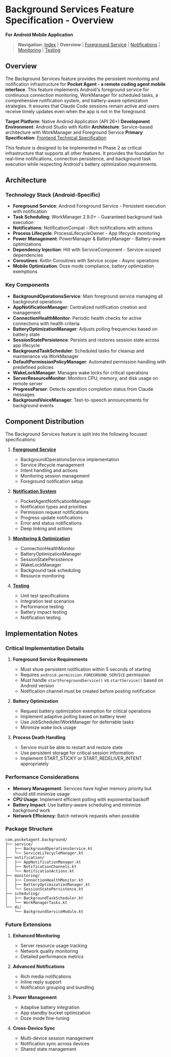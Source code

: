 # Background Services Feature Specification - Overview
**For Android Mobile Application**

> **Navigation**: [Index](./background-services-index.md) | **Overview** | [Foreground Service](./background-services-foreground.feat.md) | [Notifications](./background-services-notifications.feat.md) | [Monitoring](./background-services-monitoring.feat.md) | [Testing](./background-services-testing.feat.md)

## Overview

The Background Services feature provides the persistent monitoring and notification infrastructure for **Pocket Agent - a remote coding agent mobile interface**. This feature implements Android's foreground service for continuous connection monitoring, WorkManager for scheduled tasks, a comprehensive notification system, and battery-aware optimization strategies. It ensures that Claude Code sessions remain active and users receive timely updates even when the app is not in the foreground.

**Target Platform**: Native Android Application (API 26+)
**Development Environment**: Android Studio with Kotlin
**Architecture**: Service-based architecture with WorkManager and Foreground Service
**Primary Specification**: [Frontend Technical Specification](../frontend.spec.md#background-monitoring-service)

This feature is designed to be implemented in Phase 2 as critical infrastructure that supports all other features. It provides the foundation for real-time notifications, connection persistence, and background task execution while respecting Android's battery optimization requirements.

## Architecture

### Technology Stack (Android-Specific)

- **Foreground Service**: Android Foreground Service - Persistent execution with notification
- **Task Scheduling**: WorkManager 2.9.0+ - Guaranteed background task execution
- **Notifications**: NotificationCompat - Rich notifications with actions
- **Process Lifecycle**: ProcessLifecycleOwner - App lifecycle monitoring
- **Power Management**: PowerManager & BatteryManager - Battery-aware optimizations
- **Dependency Injection**: Hilt with ServiceComponent - Service-scoped dependencies
- **Coroutines**: Kotlin Coroutines with Service scope - Async operations
- **Mobile Optimization**: Doze mode compliance, battery optimization exemptions

### Key Components

- **BackgroundOperationsService**: Main foreground service managing all background operations
- **AppNotificationManager**: Centralized notification creation and management
- **ConnectionHealthMonitor**: Periodic health checks for active connections with health criteria
- **BatteryOptimizationManager**: Adjusts polling frequencies based on battery state
- **SessionStatePersistence**: Persists and restores session state across app lifecycle
- **BackgroundTaskScheduler**: Scheduled tasks for cleanup and maintenance via WorkManager
- **DefaultPermissionPolicyManager**: Automated permission handling with predefined policies
- **WakeLockManager**: Manages wake locks for critical operations
- **ServerResourceMonitor**: Monitors CPU, memory, and disk usage on remote server
- **ProgressParser**: Detects operation completion status from Claude messages
- **BackgroundVoiceManager**: Text-to-speech announcements for background events

## Component Distribution

The Background Services feature is split into the following focused specifications:

1. **[Foreground Service](./background-services-foreground.feat.md)**
   - BackgroundOperationsService implementation
   - Service lifecycle management
   - Intent handling and actions
   - Monitoring session management
   - Foreground notification setup

2. **[Notification System](./background-services-notifications.feat.md)**
   - PocketAgentNotificationManager
   - Notification types and priorities
   - Permission request notifications
   - Progress update notifications
   - Error and status notifications
   - Deep linking and actions

3. **[Monitoring & Optimization](./background-services-monitoring.feat.md)**
   - ConnectionHealthMonitor
   - BatteryOptimizationManager
   - SessionStatePersistence
   - WakeLockManager
   - Background task scheduling
   - Resource monitoring

4. **[Testing](./background-services-testing.feat.md)**
   - Unit test specifications
   - Integration test scenarios
   - Performance testing
   - Battery impact testing
   - Notification testing

## Implementation Notes

### Critical Implementation Details

1. **Foreground Service Requirements**
   - Must show persistent notification within 5 seconds of starting
   - Requires `android.permission.FOREGROUND_SERVICE` permission
   - Must handle `startForegroundService()` vs `startService()` based on Android version
   - Notification channel must be created before posting notification

2. **Battery Optimization**
   - Request battery optimization exemption for critical operations
   - Implement adaptive polling based on battery level
   - Use JobScheduler/WorkManager for deferrable tasks
   - Minimize wake lock usage

3. **Process Death Handling**
   - Service must be able to restart and restore state
   - Use persistent storage for critical session information
   - Implement START_STICKY or START_REDELIVER_INTENT appropriately

### Performance Considerations

- **Memory Management**: Services have higher memory priority but should still minimize usage
- **CPU Usage**: Implement efficient polling with exponential backoff
- **Battery Impact**: Use battery-aware scheduling and minimize background work
- **Network Efficiency**: Batch network requests when possible

### Package Structure

```
com.pocketagent.background/
├── service/
│   ├── BackgroundOperationsService.kt
│   └── ServiceLifecycleManager.kt
├── notification/
│   ├── AppNotificationManager.kt
│   ├── NotificationChannels.kt
│   └── NotificationActions.kt
├── monitoring/
│   ├── ConnectionHealthMonitor.kt
│   ├── BatteryOptimizationManager.kt
│   └── SessionStatePersistence.kt
├── scheduling/
│   ├── BackgroundTaskScheduler.kt
│   └── WorkManagerTasks.kt
└── di/
    └── BackgroundServiceModule.kt
```

### Future Extensions

1. **Enhanced Monitoring**
   - Server resource usage tracking
   - Network quality monitoring
   - Detailed performance metrics

2. **Advanced Notifications**
   - Rich media notifications
   - Inline reply support
   - Notification grouping and bundling

3. **Power Management**
   - Adaptive battery integration
   - App standby bucket optimization
   - Doze mode fine-tuning

4. **Cross-Device Sync**
   - Multi-device session management
   - Notification sync across devices
   - Shared state management
